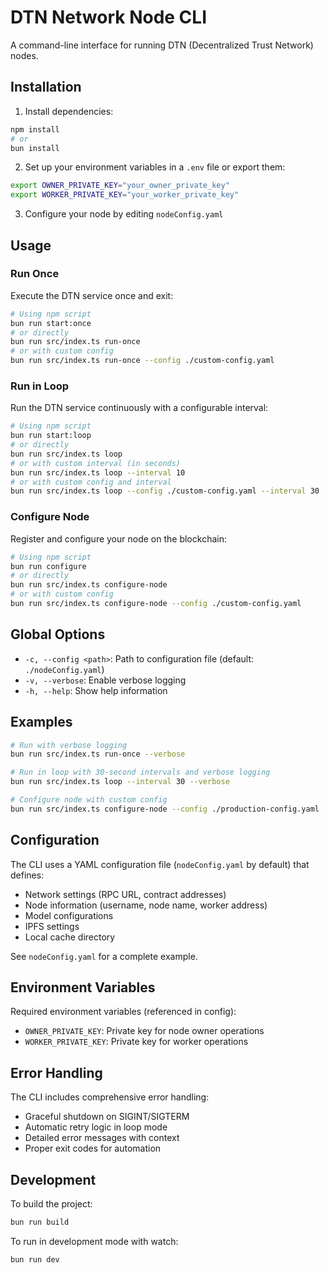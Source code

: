 # DTN Network Node CLI

A command-line interface for running DTN (Decentralized Trust Network) nodes.

## Installation

1. Install dependencies:
```bash
npm install
# or
bun install
```

2. Set up your environment variables in a `.env` file or export them:
```bash
export OWNER_PRIVATE_KEY="your_owner_private_key"
export WORKER_PRIVATE_KEY="your_worker_private_key"
```

3. Configure your node by editing `nodeConfig.yaml`

## Usage

### Run Once
Execute the DTN service once and exit:
```bash
# Using npm script
bun run start:once
# or directly
bun run src/index.ts run-once
# or with custom config
bun run src/index.ts run-once --config ./custom-config.yaml
```

### Run in Loop
Run the DTN service continuously with a configurable interval:
```bash
# Using npm script
bun run start:loop
# or directly
bun run src/index.ts loop
# or with custom interval (in seconds)
bun run src/index.ts loop --interval 10
# or with custom config and interval
bun run src/index.ts loop --config ./custom-config.yaml --interval 30
```

### Configure Node
Register and configure your node on the blockchain:
```bash
# Using npm script
bun run configure
# or directly
bun run src/index.ts configure-node
# or with custom config
bun run src/index.ts configure-node --config ./custom-config.yaml
```

## Global Options

- `-c, --config <path>`: Path to configuration file (default: `./nodeConfig.yaml`)
- `-v, --verbose`: Enable verbose logging
- `-h, --help`: Show help information

## Examples

```bash
# Run with verbose logging
bun run src/index.ts run-once --verbose

# Run in loop with 30-second intervals and verbose logging
bun run src/index.ts loop --interval 30 --verbose

# Configure node with custom config
bun run src/index.ts configure-node --config ./production-config.yaml
```

## Configuration

The CLI uses a YAML configuration file (`nodeConfig.yaml` by default) that defines:

- Network settings (RPC URL, contract addresses)
- Node information (username, node name, worker address)
- Model configurations
- IPFS settings
- Local cache directory

See `nodeConfig.yaml` for a complete example.

## Environment Variables

Required environment variables (referenced in config):
- `OWNER_PRIVATE_KEY`: Private key for node owner operations
- `WORKER_PRIVATE_KEY`: Private key for worker operations

## Error Handling

The CLI includes comprehensive error handling:
- Graceful shutdown on SIGINT/SIGTERM
- Automatic retry logic in loop mode
- Detailed error messages with context
- Proper exit codes for automation

## Development

To build the project:
```bash
bun run build
```

To run in development mode with watch:
```bash
bun run dev
```
